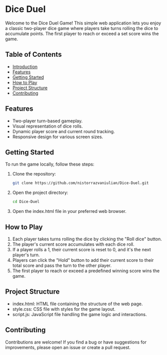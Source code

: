 # Dice Duel

Welcome to the Dice Duel Game! This simple web application lets you enjoy a classic two-player dice game where players take turns rolling the dice to accumulate points. The first player to reach or exceed a set score wins the game.

## Table of Contents

- [Introduction](#dice-roll-game)
- [Features](#features)
- [Getting Started](#getting-started)
- [How to Play](#how-to-play)
- [Project Structure](#project-structure)
- [Contributing](#contributing)

## Features

- Two-player turn-based gameplay.
- Visual representation of dice rolls.
- Dynamic player score and current round tracking.
- Responsive design for various screen sizes.

## Getting Started

To run the game locally, follow these steps:

1. Clone the repository:

   ```bash
   git clone https://github.com/nistorrazvaniulian/Dice-Duel.git

2. Open the project directory:

   ```bash
   cd Dice-Duel

3. Open the index.html file in your preferred web browser.

## How to Play

1. Each player takes turns rolling the dice by clicking the "Roll dice" button.
2. The player's current score accumulates with each dice roll.
3. If a player rolls a 1, their current score is reset to 0, and it's the next player's turn.
4. Players can click the "Hold" button to add their current score to their total score and pass the turn to the other player.
5. The first player to reach or exceed a predefined winning score wins the game.

## Project Structure

* index.html: HTML file containing the structure of the web page.
* style.css: CSS file with styles for the game layout.
* script.js: JavaScript file handling the game logic and interactions.

## Contributing
Contributions are welcome! If you find a bug or have suggestions for improvements, please open an issue or create a pull request.
